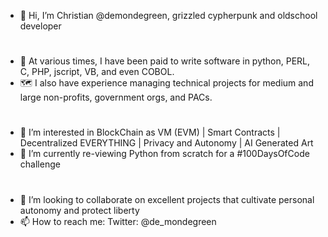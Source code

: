 - 👋 Hi, I’m Christian @demondegreen, grizzled cypherpunk and oldschool developer  
#

- 🔮 At various times, I have been paid to write software in python, PERL, C, PHP, jscript, VB, and even COBOL.
- 🗺️ I also have experience managing technical projects for medium and large non-profits, government orgs, and PACs.  
#

- 👀 I’m interested in BlockChain as VM (EVM) | Smart Contracts | Decentralized EVERYTHING | Privacy and Autonomy | AI Generated Art
- 🌱 I’m currently re-viewing Python from scratch for a #100DaysOfCode challenge  
#

- 💞️ I’m looking to collaborate on excellent projects that cultivate personal autonomy and protect liberty
- 📫 How to reach me: Twitter: @de_mondegreen

<!---
demondegreen/demondegreen is a ✨ special ✨ repository because its `README.md` (this file) appears on your GitHub profile.
You can click the Preview link to take a look at your changes.
--->
